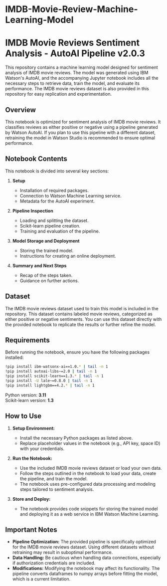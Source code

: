 # IMDB-Movie-Review-Machine-Learning-Model

# IMDB Movie Reviews Sentiment Analysis - AutoAI Pipeline v2.0.3

This repository contains a machine learning model designed for sentiment analysis of IMDB movie reviews. The model was generated using IBM Watson's AutoAI, and the accompanying Jupyter notebook includes all the necessary steps to retrieve data, train the model, and evaluate its performance. The IMDB movie reviews dataset is also provided in this repository for easy replication and experimentation.

## Overview

This notebook is optimized for sentiment analysis of IMDB movie reviews. It classifies reviews as either positive or negative using a pipeline generated by Watson AutoAI. If you plan to use this pipeline with a different dataset, retraining the model in Watson Studio is recommended to ensure optimal performance.

## Notebook Contents

This notebook is divided into several key sections:

1. **Setup**
   - Installation of required packages.
   - Connection to Watson Machine Learning service.
   - Metadata for the AutoAI experiment.

2. **Pipeline Inspection**
   - Loading and splitting the dataset.
   - Scikit-learn pipeline creation.
   - Training and evaluation of the pipeline.

3. **Model Storage and Deployment**
   - Storing the trained model.
   - Instructions for creating an online deployment.

4. **Summary and Next Steps**
   - Recap of the steps taken.
   - Guidance on further actions.

## Dataset

The IMDB movie reviews dataset used to train this model is included in the repository. This dataset contains labeled movie reviews, categorized as either positive or negative sentiments. You can use this dataset directly with the provided notebook to replicate the results or further refine the model.

## Requirements

Before running the notebook, ensure you have the following packages installed:

```bash
!pip install ibm-watsonx-ai==1.0.* | tail -n 1
!pip install autoai-libs~=2.0 | tail -n 1
!pip install scikit-learn==1.3.* | tail -n 1
!pip install -U lale~=0.8.0 | tail -n 1
!pip install lightgbm==4.2.* | tail -n 1
```

Python version: **3.11**  
Scikit-learn version: **1.3**

## How to Use

1. **Setup Environment:**
   - Install the necessary Python packages as listed above.
   - Replace placeholder values in the notebook (e.g., API key, space ID) with your credentials.

2. **Run the Notebook:**
   - Use the included IMDB movie reviews dataset or load your own data.
   - Follow the steps outlined in the notebook to load your data, create the pipeline, and train the model.
   - The notebook uses pre-configured data processing and modeling steps tailored to sentiment analysis.

3. **Store and Deploy:**
   - The notebook provides code snippets for storing the trained model and deploying it as a web service in IBM Watson Machine Learning.

## Important Notes

- **Pipeline Optimization:** The provided pipeline is specifically optimized for the IMDB movie reviews dataset. Using different datasets without retraining may result in suboptimal performance.
- **Data Handling:** Be cautious when handling data connections, especially if authorization credentials are included.
- **Modifications:** Modifying the notebook may affect its functionality. The pipeline converts dataframes to numpy arrays before fitting the model, which is a current limitation.
